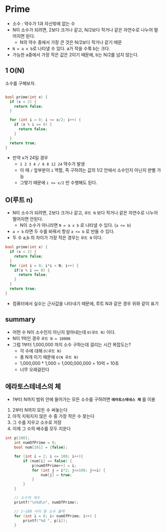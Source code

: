 # Prime

- 소수 : 약수가 1과 자신밖에 없는 수
- N이 소수가 되려면, 2보다 크거나 같고, N/2보다 작거나 같은 자연수로 나누어 떨어지면 된다.
  - N의 약수 중에서 가장 큰 것은 N/2보다 작거나 같기 때문
- `N = a x b`로 나타낼 수 있다. a가 작을 수록 b는 크다.
- 가능한 a중에서 가장 작은 값은 2이기 때문에, b는 N/2를 넘지 않는다.


## 1 O(N)

소수를 구해보자.

```C

bool prime(int x) {
  if (x < 2) {
    return false;
  }

  for (int i = 0; i <= x/2; i++) {
    if (x % i == 0) {
      return false;
    }
  }
  return true;
}

```

- 만약 x가 24일 경우
  - `1 2 3 4 / 6 8 12 24` 약수가 발생
  - 이 때 `/` 앞부분이 `i` 역할, 즉 구하려는 값의 1/2 안에서 소수인지 아닌지 판별 가능
  - 그렇기 때문에 `i <= x/2` 만 수행해도 된다.

## O(루트 n)

- N이 소수가 되려면, 2보다 크거나 같고, `루트 N` 보다 작거나 같은 자연수로 나누어 떨어지면 안된다.
  - N이 소수가 아니라면 `N = a x b` 로 나타낼 수 있다. (`a <= b`)
- `a > b` 라면 두 수를 바꿔서 항상 `a <= b` 로 만들 수 있다.
- 두 수 a,b 의 차이가 가장 작은 경우는 `루트 N` 이다.


```C
bool prime(int x) {
  if (x < 2) {
    return false;
  }
  for (int i = 0; i*i < N; i++) {
    if(x % i == 0) {
      return false;
    }
  }
  return true;
}
```

- 컴퓨터에서 실수는 근사값을 나타내기 때문에, 루트 N과 같은 경우 위와 같이 표기


## summary
- 어떤 수 N이 소수인지 아닌지 알아내는데 `O(루트 N)` 이다.
- N이 1억인 경우 `루트 N = 10000`
- 그럼 1부터 1,000,000 까지 소수 구하는데 걸리는 시간 복잡도는?
  - 각 수에 대해 `O(루트 N)`
  - 총 N개 이기 때문에 `O(N 루트 N)`
  - 1,000,000 * 1,000 = 1,000,000,000 = 10억 = 10초
  - 너무 오래걸린다

## 에라토스테네스의 체
- 1부터 N까지 범위 안에 들어가는 모든 소수를 구하려면 **`에라토스테네스 체`** 를 이용

1. 2부터 N까지 모든 수 써놓는다
2. 아직 지워지지 않은 수 중 가장 작은 수 찾는다
3. 그 수를 지우고 소수로 저장
4. 이제 그 수의 배수를 모두 지운다

```C
int p[100];
    int numOfPrime = 0;
    bool num[101] = {false};

    for (int i = 2; i <= 100; i++){
        if (num[i] == false) {
            p[numOfPrime++] = i;
            for (int j = i*2; j<=100; j+=i) {
                num[j] = true;
            }
        }
    }

    // 소수의 개수
    printf("\n%d\n", numOfPrime);

    // 1~100 사이 중 소수 출력
    for (int i = 0; i< numOfPrime; i++) {
        printf("%d ", p[i]);
    }
```
